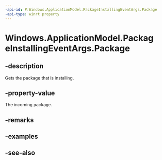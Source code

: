 ----api-id: P:Windows.ApplicationModel.PackageInstallingEventArgs.Package
-api-type: winrt property
---<!-- Property syntaxpublic Windows.ApplicationModel.Package Package { get; }--># Windows.ApplicationModel.PackageInstallingEventArgs.Package## -descriptionGets the package that is installing.## -property-valueThe incoming package.## -remarks## -examples## -see-also